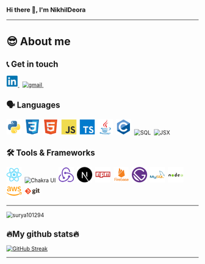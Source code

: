 ### Hi there 👋, I'm NikhilDeora

<!--
**nikhildeora/nikhildeora** is a ✨ _special_ ✨ repository because its `README.md` (this file) appears on your GitHub profile.

Here are some ideas to get you started:

- 🔭 I’m currently working on ...
- 🌱 I’m currently learning ...
- 👯 I’m looking to collaborate on ...
- 🤔 I’m looking for help with ...
- 💬 Ask me about ...
- 📫 How to reach me: ...
- 😄 Pronouns: ...
- ⚡ Fun fact: ...
-->
<hr>
<h1>😎 About me</h1>

<h2>📞 Get in touch</h2>
<div style={{display:"flex",gap:"20px"}}>
    <a href="https://www.linkedin.com/in/nikhil-deora-71a626185/">
        <img src="https://github.com/devicons/devicon/blob/master/icons/linkedin/linkedin-original.svg" alt="linkedin" title="https://www.linkedin.com/in/nikhil-deora-71a626185/" width="30" height="30"/>
    </a>&nbsp;
    <a href="mailto:fitnexy@gmail.com">
        <img src="https://akm-img-a-in.tosshub.com/businesstoday/images/story/201904/gmail-660_040119014433.jpg?size=1200:675" alt="gmail" title="fitnexy@gmail.com" width="30" height="30"/>
    </a>&nbsp;
</div>

<h2>🗣️ Languages</h2>

<div>
   <img src="https://github.com/devicons/devicon/blob/master/icons/python/python-original.svg" title="Python" alt="Python" width="40" height="40"/>&nbsp;
  <img src="https://github.com/devicons/devicon/blob/master/icons/css3/css3-original.svg"  title="CSS3" alt="CSS" width="40" height="40"/>&nbsp;
  <img src="https://github.com/devicons/devicon/blob/master/icons/html5/html5-original.svg" title="HTML5" alt="HTML" width="40" height="40"/>&nbsp;
  <img src="https://github.com/devicons/devicon/blob/master/icons/javascript/javascript-original.svg" title="JavaScript" alt="JavaScript" width="40" height="40"/>&nbsp;
   <img src="https://github.com/devicons/devicon/blob/master/icons/typescript/typescript-original.svg" title="TypeScript" alt="TypeScript" width="40" height="40"/>&nbsp;
    <img src="https://github.com/devicons/devicon/blob/master/icons/java/java-original.svg" title="Java" alt="Java" width="40" height="40"/>&nbsp;
   <img src="https://github.com/devicons/devicon/blob/master/icons/c/c-original.svg" title="C" alt="C" width="40" height="40"/>&nbsp;
   <img src="https://cdn-icons-png.flaticon.com/512/4248/4248340.png" title="SQL" alt="SQL" width="40" height="40"/>&nbsp;
    <img src="https://cdn-icons-png.flaticon.com/512/541/541490.png" title="JSX" alt="JSX" width="40" height="40"/>&nbsp;
</div>

<h2>🛠️ Tools & Frameworks</h2>

<div>
  <img src="https://github.com/devicons/devicon/blob/master/icons/react/react-original.svg" title="React" alt="React" width="40" height="40"/>&nbsp;
  <img src="https://img.icons8.com/color/512/chakra-ui.png" title="Chakra UI" alt="Chakra UI" width="40" height="40"/>&nbsp;
  <img src="https://github.com/devicons/devicon/blob/master/icons/redux/redux-original.svg" title="Redux" alt="Redux" width="40" height="40"/>&nbsp;
  <img src="https://github.com/devicons/devicon/blob/master/icons/nextjs/nextjs-original.svg" title="NextJS" alt="NextJS" width="40" height="40"/>&nbsp;
  <img src="https://github.com/devicons/devicon/blob/master/icons/npm/npm-original-wordmark.svg" title="NPM" alt="NPM " width="40" height="40"/>&nbsp;
  <img src="https://github.com/devicons/devicon/blob/master/icons/firebase/firebase-plain-wordmark.svg" title="Firebase" alt="Firebase" width="40" height="40"/>&nbsp;
  <img src="https://github.com/devicons/devicon/blob/master/icons/gatsby/gatsby-original.svg" title="Gatsby"  alt="Gatsby" width="40" height="40"/>&nbsp;
  <img src="https://github.com/devicons/devicon/blob/master/icons/mysql/mysql-original-wordmark.svg" title="MySQL"  alt="MySQL" width="40" height="40"/>&nbsp;
  <img src="https://github.com/devicons/devicon/blob/master/icons/nodejs/nodejs-original-wordmark.svg" title="NodeJS" alt="NodeJS" width="40" height="40"/>&nbsp;
  <img src="https://github.com/devicons/devicon/blob/master/icons/amazonwebservices/amazonwebservices-plain-wordmark.svg" title="AWS" alt="AWS" width="40" height="40"/>&nbsp;
  <img src="https://github.com/devicons/devicon/blob/master/icons/git/git-original-wordmark.svg" title="Git" **alt="Git" width="40" height="40"/>
</div>
<hr>


<p><img align="center" src="https://github-readme-stats.vercel.app/api/top-langs?username=nikhildeora&show_icons=true&locale=en&layout=compact" alt="surya101294" /></p>

<h2>🔥My github stats🔥</h2>

[![GitHub Streak](https://streak-stats.demolab.com?user=nikhildeora&theme=vision-friendly-dark&hide_border=true)](https://git.io/streak-stats)

<hr>
